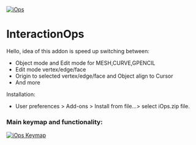 <a href="https://imgur.com/bUoowcQ"><img src="https://i.imgur.com/bUoowcQ.png" title="iOps" /></a>

# InteractionOps
Hello, idea of this addon is speed up switching between:
- Object mode and Edit mode for MESH,CURVE,GPENCIL
- Edit mode vertex/edge/face
- Origin to selected vertex/edge/face and Object align to Cursor
- And more

Installation:
- User preferences > Add-ons > Install from file…> select iOps.zip file.
### Main keymap and functionality:
<a href="https://imgur.com/TIbmIHa"><img src="https://i.imgur.com/TIbmIHa.png" title="iOps Keymap" /></a>

